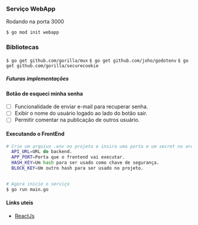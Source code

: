 ### Serviço WebApp

Rodando na porta 3000

`$ go mod init webapp`

### Bibliotecas

`$ go get github.com/gorilla/mux`
`$ go get github.com/joho/godotenv`
`$ go get github.com/gorilla/securecookie`

##### Futuras implementações

#### Botão de esqueci minha senha

- [ ] Funcionalidade de enviar e-mail para recuperar senha.
- [ ] Exibir o nome do usuário logado ao lado do botão sair.
- [ ] Permitir comentar na publicação de outros usuário.

#### Executando o FrontEnd
```bash
# Crie um arquivo .env no projeto e insira uma porta e um secret no arquivo.
  API_URL=URL do backend.
  APP_PORT=Porta que o frontend vai executar.
  HASH_KEY=Um hash para ser usado como chave de segurança.
  BLOCK_KEY=Um outro hash para ser usado no projeto.


# Agora inicie o serviço
$ go run main.go
```
#### Links uteis
- [ReactJs](https://reactjs.org)